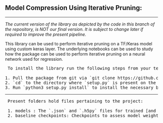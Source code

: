 ## Model Compression Using Iterative Pruning:

***
*The current version of the library as depicted by the code in this branch of the repository, is NOT our final version. It is subject to change later if required to improve the present pipeline.*

This library can be used to perform iterative pruning on a TF/Keras model using custom keras layer.
The underlying notebooks can be used to study how the package can be used to perform iterative pruning on a neural network used for regression.

<pre> To install the library run the following steps from your terminal: 

1. Pull the package from git via `git clone https://github.com/gauriprdhn/optimization-for-cms-muon-trigger-nn.git`
2. `cd` to the directory where `setup.py` is present on the local system.
3. Run `python3 setup.py install` to install the necessary backups and scripts as a package. </pre>
***

<pre> Present folders hold files pertaining to the project:

 1. models : The `.json` and `.h5py` files for trained [and pruned] models for model config and weights respectively.
 2. baseline_checkpoints: Checkpoints to assess model weights during training. Used to store the checkpoints while emulating the training of the baseline. </pre>
